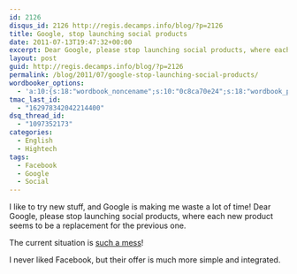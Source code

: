 ```yaml
---
id: 2126
disqus_id: 2126 http://regis.decamps.info/blog/?p=2126
title: Google, stop launching social products
date: 2011-07-13T19:47:32+00:00
excerpt: Dear Google, please stop launching social products, where each new product seems to be a replacement for the previous one.
layout: post
guid: http://regis.decamps.info/blog/?p=2126
permalink: /blog/2011/07/google-stop-launching-social-products/
wordbooker_options:
  - 'a:10:{s:18:"wordbook_noncename";s:10:"0c8ca70e24";s:18:"wordbook_page_post";s:4:"-100";s:18:"wordbook_orandpage";s:1:"2";s:23:"wordbook_default_author";s:1:"1";s:23:"wordbook_extract_length";s:3:"256";s:19:"wordbook_actionlink";s:3:"300";s:18:"wordbook_attribute";s:0:"";s:29:"wordbooker_status_update_text";s:33:"New blog post :  %title% - %link%";s:23:"wordbook_scheduled_post";s:1:"1";s:17:"wordbook_new_post";s:1:"1";}'
tmac_last_id:
  - "162978342042214400"
dsq_thread_id:
  - "1097352173"
categories:
  - English
  - Hightech
tags:
  - Facebook
  - Google
  - Social
---
```

I like to try new stuff, and Google is making me waste a lot of time! Dear Google, please stop launching social products, where each new product seems to be a replacement for the previous one.

The current situation is [such a mess](https://spreadsheets.google.com/spreadsheet/ccc?key=0AjMZ2-vrY727dEUwUnhaeWtYcGdyQlNyWVhaNEM3VWc&hl=fr)!

I never liked Facebook, but their offer is much more simple and integrated.

